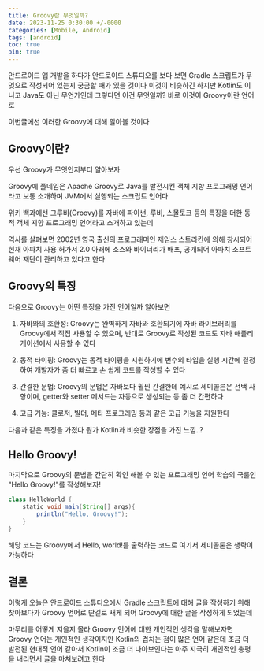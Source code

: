 ```yaml
---
title: Groovy란 무엇일까?
date: 2023-11-25 0:30:00 +/-0000
categories: [Mobile, Android]
tags: [android]
toc: true
pin: true
---
```


안드로이드 앱 개발을 하다가 안드로이드 스튜디오를 보다 보면 Gradle 스크립트가 무엇으로 작성되어 있는지 궁금할 때가 있을 것이다 이것이 비슷하긴 하지만 Kotlin도 이니고 Java도 아닌 무언가인데 그렇다면 이건 무엇일까? 바로 이것이 Groovy이란 언어로

이번글에선 이러한 Groovy에 대해 알아볼 것이다

## Groovy이란?

우선 Groovy가 무엇인지부터 알아보자

Groovy에 풀네임은 Apache Groovy로 Java를 발전시킨 객체 지향 프로그래밍 언어라고 보통 소개하며 JVM에서 실행되는 스크립트 언어다

위키 백과에선 그루비(Groovy)를 자바에 파이썬, 루비, 스몰토크 등의 특징을 더한 동적 객체 지향 프로그래밍 언어라고 소개하고 있는데 

역사를 살펴보면 2002년 영국 출신의 프로그래머인 제임스 스트라칸에 의해 창시되어 현재 아파치 사용 허가서 2.0 아래에 소스와 바이너리가 배포, 공개되어 아파치 소프트웨어 재단이 관리하고 있다고 한다

## Groovy의 특징

다음으로 Groovy는 어떤 특징을 가진 언어일까 알아보면

1. 자바와의 호환성: Groovy는 완벽하게 자바와 호환되기에 자바 라이브러리를 Groovy에서 직접 사용할 수 있으며, 반대로 Groovy로 작성된 코드도 자바 애플리케이션에서 사용할 수 있다

2. 동적 타이핑: Groovy는 동적 타이핑을 지원하기에 변수의 타입을 실행 시간에 결정하여 개발자가 좀 더 빠르고 손 쉽게 코드를 작성할 수 있다

3. 간결한 문법: Groovy의 문법은 자바보다 훨씬 간결한데 예시로 세미콜론은 선택 사항이며, getter와 setter 메서드는 자동으로 생성되는 등 좀 더 간편하다

4. 고급 기능: 클로저, 빌더, 메타 프로그래밍 등과 같은 고급 기능을 지원한다

다음과 같은 특징을 가졌다 뭔가 Kotlin과 비슷한 장점을 가진 느낌..?

## Hello Groovy!

마지막으로 Groovy의 문법을 간단히 확인 해볼 수 있는 프로그래밍 언어 학습의 국룰인 "Hello Groovy!"를 작성해보자!    

~~~groovy
class HelloWorld {
    static void main(String[] args){
        println("Hello, Groovy!");
    }
}
~~~

해당 코드는 Groovy에서 Hello, world!를 출력하는 코드로 여기서 세미콜론은 생략이 가능하다

## 결론

이렇게 오늘은 안드로이드 스튜디오에서 Gradle 스크립트에 대해 글을 작성하기 위해 찾아보다가 Groovy 언어로 딴길로 새게 되어 Groovy에 대한 글을 작성하게 되었는데

마무리를 어떻게 지을지 몰라 Groovy 언어에 대한 개인적인 생각을 말해보자면 Groovy 언어는 개인적인 생각이지만 Kotlin의 겹치는 점이 많은 언어 같은데 조금 더 발전된 현대적 언어 같아서 Kotlin이 조금 더 나아보인다는 아주 지극히 개인적인 총평을 내리면서 글을 마쳐보려고 한다